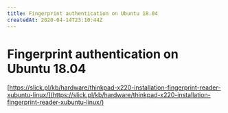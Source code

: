 ```yaml
---
title: Fingerprint authentication on Ubuntu 18.04
createdAt: 2020-04-14T23:10:44Z
---
```


# Fingerprint authentication on Ubuntu 18.04

[https://slick.pl/kb/hardware/thinkpad-x220-installation-fingerprint-reader-xubuntu-linux/](https://slick.pl/kb/hardware/thinkpad-x220-installation-fingerprint-reader-xubuntu-linux/)